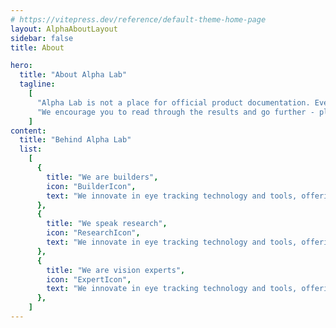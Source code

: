 ```yaml
---
# https://vitepress.dev/reference/default-theme-home-page
layout: AlphaAboutLayout
sidebar: false
title: About

hero:
  title: "About Alpha Lab"
  tagline:
    [
      "Alpha Lab is not a place for official product documentation. Everything you find here should be considered a work in progress, and may even be a bit rough around the edges. That is the nature of exploration!",
      "We encourage you to read through the results and go further - play around, build from the ideas here, hack away!",
    ]
content:
  title: "Behind Alpha Lab"
  list:
    [
      {
        title: "We are builders",
        icon: "BuilderIcon",
        text: "We innovate in eye tracking technology and tools, offering expertise and custom solutions tailored to your specific needs.",
      },
      {
        title: "We speak research",
        icon: "ResearchIcon",
        text: "We innovate in eye tracking technology and tools, offering expertise and custom solutions tailored to your specific needs.",
      },
      {
        title: "We are vision experts",
        icon: "ExpertIcon",
        text: "We innovate in eye tracking technology and tools, offering expertise and custom solutions tailored to your specific needs.",
      },
    ]
---
```

